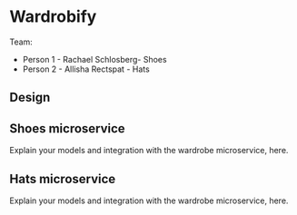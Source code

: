 # Wardrobify

Team:

* Person 1 - Rachael Schlosberg- Shoes
* Person 2 - Allisha Rectspat - Hats

## Design

## Shoes microservice

Explain your models and integration with the wardrobe
microservice, here.

## Hats microservice

Explain your models and integration with the wardrobe
microservice, here.

